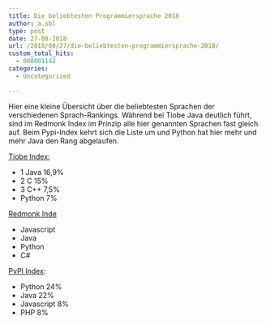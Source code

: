 ```yaml
---
title: Die beliebtesten Programmiersprache 2018
author: a.sbl
type: post
date: 27-08-2018
url: /2018/08/27/die-beliebtesten-programmiersprache-2018/
custom_total_hits:
  - 000001142
categories:
  - Uncategorized

---
```

Hier eine kleine Übersicht über die beliebtesten Sprachen der verschiedenen Sprach-Rankings. Während bei Tiobe Java deutlich führt, sind im Redmonk Index im Prinzip alle hier genannten Sprachen fast gleich auf. Beim Pypi-Index kehrt sich die Liste um und Python hat hier mehr und mehr Java den Rang abgelaufen.

[Tiobe Index:][1]

  * 1 Java 16,9%
  * 2 C 15%
  * 3 C++ 7,5%
  * Python 7%

[Redmonk Inde][2]  


  * Javascript
  * Java
  * Python
  * C# 

[PyPl Index][3]:

  * Python 24%
  * Java 22%
  * Javascript 8%
  * PHP 8%

 [1]: https://www.tiobe.com/tiobe-index/
 [2]: http://Redmonk%20Index: https://redmonk.com/sogrady/2018/08/10/language-rankings-6-18/
 [3]: https://pypl.github.io/PYPL.html